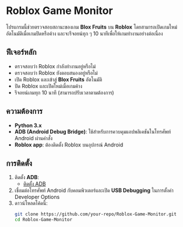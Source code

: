 # Roblox Game Monitor

โปรแกรมนี้ช่วยตรวจสอบสถานะของเกม **Blox Fruits** บน **Roblox** โดยสามารถเปิดเกมใหม่อัตโนมัติเมื่อเกมปิดหรือค้าง และจะรีจอยน์ทุก ๆ 10 นาทีเพื่อให้เกมทำงานอย่างต่อเนื่อง

## ฟีเจอร์หลัก
- ตรวจสอบว่า Roblox กำลังทำงานอยู่หรือไม่
- ตรวจสอบว่า Roblox ยังตอบสนองอยู่หรือไม่
- เปิด Roblox และเข้าสู่ **Blox Fruits** อัตโนมัติ
- ปิด Roblox และเปิดใหม่เมื่อเกมค้าง
- รีจอยน์เกมทุก 10 นาที (สามารถปรับเวลาตามต้องการ)

## ความต้องการ
- **Python 3.x**
- **ADB (Android Debug Bridge)**: ใช้สำหรับการควบคุมแอปพลิเคชันในโทรศัพท์ Android ผ่านคำสั่ง
- **Roblox app**: ต้องติดตั้ง Roblox บนอุปกรณ์ Android

## การติดตั้ง
1. ติดตั้ง **ADB**:
   - [ติดตั้ง ADB](https://developer.android.com/studio/command-line/adb)
2. เชื่อมต่อโทรศัพท์ Android กับคอมพิวเตอร์และเปิด **USB Debugging** ในการตั้งค่า Developer Options
3. ดาวน์โหลดโค้ดนี้:
   ```bash
   git clone https://github.com/your-repo/Roblox-Game-Monitor.git
   cd Roblox-Game-Monitor
